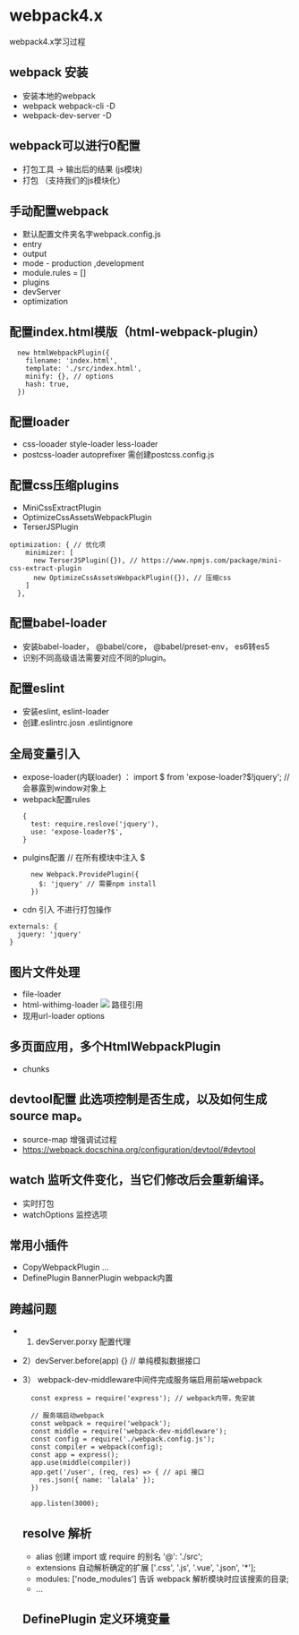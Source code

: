 # webpack4.x
webpack4.x学习过程

## webpack 安装
- 安装本地的webpack
- webpack webpack-cli -D
- webpack-dev-server -D

## webpack可以进行0配置
- 打包工具 -> 输出后的结果 (js模块)
- 打包 （支持我们的js模块化）

## 手动配置webpack
- 默认配置文件夹名字webpack.config.js
- entry
- output
- mode - production ,development
- module.rules = []
- plugins
- devServer
- optimization

## 配置index.html模版（html-webpack-plugin）
```
  new htmlWebpackPlugin({
    filename: 'index.html',
    template: './src/index.html',
    minify: {}, // options
    hash: true,
  })
```

## 配置loader
- css-looader style-loader  less-loader
- postcss-loader autoprefixer 需创建postcss.config.js

## 配置css压缩plugins
- MiniCssExtractPlugin
- OptimizeCssAssetsWebpackPlugin
- TerserJSPlugin
```
optimization: { // 优化项
    minimizer: [
      new TerserJSPlugin({}), // https://www.npmjs.com/package/mini-css-extract-plugin
      new OptimizeCssAssetsWebpackPlugin({}), // 压缩css
    ]
  },
```

## 配置babel-loader
- 安装babel-loader， @babel/core， @babel/preset-env， es6转es5
- 识别不同高级语法需要对应不同的plugin。

## 配置eslint
- 安装eslint, eslint-loader
- 创建.eslintrc.josn  .eslintignore

## 全局变量引入
- expose-loader(内联loader) ： import $ from 'expose-loader?$!jquery'; //会暴露到window对象上
- webpack配置rules 
  ```
  {
    test: require.reslove('jquery'),
    use: 'expose-loader?$',
  }
  ```
- pulgins配置 // 在所有模块中注入 $
  ```
    new Webpack.ProvidePlugin({
      $: 'jquery' // 需要npm install
    })
  ```
- cdn 引入 不进行打包操作
 ```
 externals: {
   jquery: 'jquery'
 }
 ```

 ## 图片文件处理
 - file-loader 
 - html-withimg-loader <img src='url' /> 路径引用
 - 现用url-loader options


 ## 多页面应用，多个HtmlWebpackPlugin
 - chunks

## devtool配置 此选项控制是否生成，以及如何生成 source map。
- source-map  增强调试过程
- https://webpack.docschina.org/configuration/devtool/#devtool

## watch 监听文件变化，当它们修改后会重新编译。
- 实时打包
- watchOptions 监控选项

## 常用小插件
- CopyWebpackPlugin ...
- DefinePlugin BannerPlugin webpack内置

## 跨越问题
- 1) devServer.porxy 配置代理
- 2）devServer.before(app) {} // 单纯模拟数据接口
- 3） webpack-dev-middleware中间件完成服务端启用前端webpack
  ```
    const express = require('express'); // webpack内带，免安装

    // 服务端启动webpack
    const webpack = require('webpack');
    const middle = require('webpack-dev-middleware');
    const config = require('./webpack.config.js');
    const compiler = webpack(config);
    const app = express();
    app.use(middle(compiler))
    app.get('/user', (req, res) => { // api 接口
      res.json({ name: 'lalala' });
    })

    app.listen(3000);
  ```

  ## resolve 解析
  - alias 创建 import 或 require 的别名 '@': './src';
  - extensions 自动解析确定的扩展 ['.css', '.js', '.vue', '.json', '*'];
  - modules: ['node_modules'] 告诉 webpack 解析模块时应该搜索的目录;
  - ...

  ## DefinePlugin 定义环境变量
